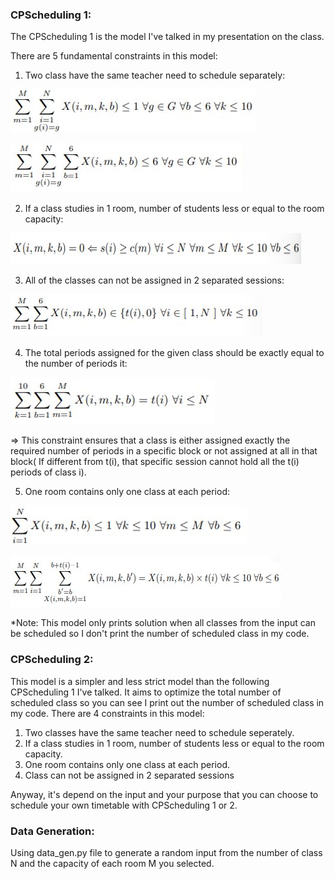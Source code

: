 ### CPScheduling 1:
The CPScheduling 1 is the model I've talked in my presentation on the class.

There are 5 fundamental constraints in this model:

1. Two class have the same teacher need to schedule separately:

![img.png](Image/img.png)

![Image/img_1.png](Image/img_1.png)

2. If a class studies in 1 room, number of students less or equal to the  room capacity:

![Image/img_2.png](Image/img_2.png)

3. All of the classes can not be assigned in 2 separated sessions:

![Image/img_3.png](Image/img_3.png)

4. The total periods assigned for the given class should be exactly equal to the number of periods it:

![Image/img_4.png](Image/img_4.png)

=> This constraint ensures that a class is either assigned exactly the required number of periods in a specific block or not assigned at all in that block( If different from t(i), that specific session cannot hold all the t(i) periods of class i).

5. One room contains only one class at each period:

![Image/img_5.png](Image/img_5.png)

![Image/img_6.png](Image/img_6.png)

*Note: This model only prints solution when all classes from the input can be scheduled so I don't print the number of scheduled class in my code.

### CPScheduling 2:
This model is a simpler and less strict model than the following CPScheduling 1 I've talked. It aims to optimize the total number of scheduled class so you can see I print out the number of scheduled class in my code. There are 4 constraints in this model:

1. Two classes have the same teacher need to schedule seperately.
2. If a class studies in 1 room, number of students less or equal to the  room capacity.
3. One room contains only one class at each period.
4. Class can not be assigned in 2 separated sessions

Anyway, it's depend on the input and your purpose that you can choose to schedule your own timetable with CPScheduling 1 or 2.

### Data Generation:
Using data_gen.py file to generate a random input from the number of class N and the capacity of each room M you selected.
